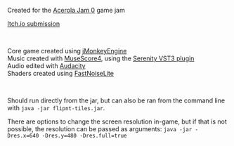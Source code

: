 Created for the [Acerola Jam 0](https://itch.io/jam/acerola-jam-0) game jam

[Itch.io submission](https://incognito357.itch.io/flipnt-tiles)

<br>

Core game created using [jMonkeyEngine](https://github.com/jMonkeyEngine/jmonkeyengine)
<br>
Music created with [MuseScore4](https://musescore.org/en), using the [Serenity VST3 plugin](https://quietmusic.eu/serenity)
<br>
Audio edited with [Audacity](https://www.audacityteam.org/)
<br>
Shaders created using [FastNoiseLite](https://github.com/Auburn/FastNoiseLite?tab=readme-ov-file)

<br>

Should run directly from the jar, but can also be ran from the command line with `java -jar flipnt-tiles.jar`.

There are options to change the screen resolution in-game, but if that is not possible, the resolution can be passed as arguments:
`java -jar -Dres.x=640 -Dres.y=480 -Dres.full=true`
